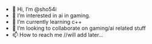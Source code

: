 - 👋 Hi, I’m @sho54i
- 👀 I’m interested in ai in gaming.
- 🌱 I’m currently learning c++
- 💞️ I’m looking to collaborate on gaming/ai related stuff
- 📫 How to reach me //will add later...

<!---
sho54i/sho54i is a ✨ special ✨ repository because its `README.md` (this file) appears on your GitHub profile.
You can click the Preview link to take a look at your changes.
--->
